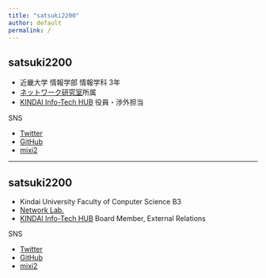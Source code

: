 ```yaml
---
title: "satsuki2200"
author: default
permalink: /
---
```


## satsuki2200

- 近畿大学 情報学部 情報学科 3年
- [ネットワーク研究室](https://www.igulab.org/)所属
- [KINDAI Info-Tech HUB](https://kithub.jp/) 役員・渉外担当

SNS
- [Twitter](https://twitter.com/satsuki2200/)
- [GitHub](https://github.com/satsuki2200/)
- [mixi2](https://mixi.social/@satsuki2200)


---

## satsuki2200

- Kindai University Faculty of Conputer Science B3
- [Network Lab.](https://www.igulab.org/)
- [KINDAI Info-Tech HUB](https://kithub.jp/) Board Member, External Relations

SNS
- [Twitter](https://twitter.com/satsuki2200/)
- [GitHub](https://github.com/satsuki2200/)
- [mixi2](https://mixi.social/@satsuki2200)
